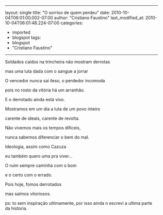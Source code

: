
---
layout: single
title: "O sorriso de quem perdeu"
date: 2010-10-04T06:01:00.002-07:00
author: "Cristiano Faustino"
last_modified_at: 2010-10-04T06:01:48.224-07:00
categories:
  - imported
  - blogspot
tags:
  - blogspot
  - "Cristiano Faustino"
---

Soldados caídos na trincheira não mostram derrotas

mas uma luta dada com o sangue a jorrar

O vencedor nunca sai ileso, o perdedor incomoda

pois no rosto da vitória há um arranhão.

E o derrotado ainda está vivo.



Mostramos em um dia a luta de um povo inteiro

carente de ideais, carente de revolta.

Não vivemos mais os tempos difíceis,

nunca sabemos diferenciar o bem do mal.



Ideologia, assim como Cazuza

eu também quero uma pra viver...



O ruim sempre caminha com o bom

e o certo com o errado.

Pois hoje, fomos derrotados

mas saímos vitoriosos.





ps: to sem inspiração ultimamente, por isso ainda n escrevi a ultima parte da historia.